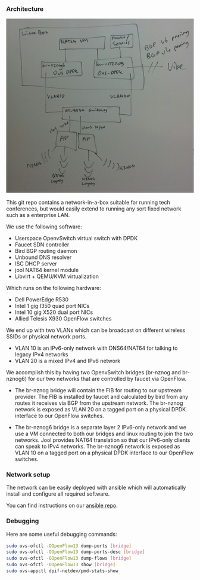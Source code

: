 ### Architecture

![Network Diagram](diagrams/v5-network-diagram.jpg "Network Diagram")

This git repo contains a network-in-a-box suitable for running tech conferences,
but would easily extend to running any sort fixed network such as a enterprise LAN.

We use the following software:
 * Userspace OpenvSwitch virtual switch with DPDK
 * Faucet SDN controller
 * Bird BGP routing daemon
 * Unbound DNS resolver
 * ISC DHCP server
 * jool NAT64 kernel module
 * Libvirt + QEMU/KVM virtualization

Which runs on the following hardware:
 * Dell PowerEdge R530
 * Intel 1 gig I350 quad port NICs
 * Intel 10 gig X520 dual port NICs
 * Allied Telesis X930 OpenFlow switches

We end up with two VLANs which can be broadcast on different wireless SSIDs or
physical network ports.

 * VLAN 10 is an IPv6-only network with DNS64/NAT64 for talking to legacy IPv4 networks
 * VLAN 20 is a mixed IPv4 and IPv6 network

We accomplish this by having two OpenvSwitch bridges (br-nznog and br-nznog6)
for our two networks that are controlled by faucet via OpenFlow.

 * The br-nznog bridge will contain the FIB for routing to our upstream provider.
   The FIB is installed by faucet and calculated by bird from any routes it
   receives via BGP from the upstream network. The br-nznog network is exposed as
   VLAN 20 on a tagged port on a physical DPDK interface to our OpenFlow switches.

 * The br-nznog6 bridge is a separate layer 2 IPv6-only network and we use a VM
   connected to both our bridges and linux routing to join the two networks. Jool
   provides NAT64 translation so that our IPv6-only clients can speak to IPv4
   networks. The br-nznog6 network is exposed as VLAN 10 on a tagged port on a
   physical DPDK interface to our OpenFlow switches.

### Network setup

The network can be easily deployed with ansible which will automatically install
and configure all required software.

You can find instructions on our [ansible repo](https://github.com/wandsdn/nznog-ansible).

### Debugging

Here are some useful debugging commands:

```bash
sudo ovs-ofctl -OOpenFlow13 dump-ports [bridge]
sudo ovs-ofctl -OOpenFlow13 dump-ports-desc [bridge]
sudo ovs-ofctl -OOpenFlow13 dump-flows [bridge]
sudo ovs-ofctl -OOpenFlow13 show [bridge]
sudo ovs-appctl dpif-netdev/pmd-stats-show
```
